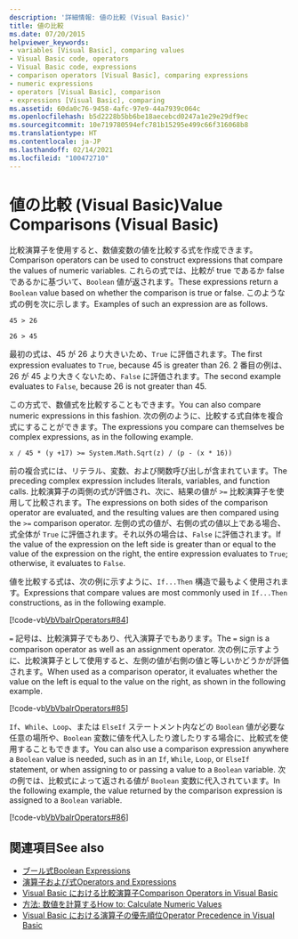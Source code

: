 ```yaml
---
description: '詳細情報: 値の比較 (Visual Basic)'
title: 値の比較
ms.date: 07/20/2015
helpviewer_keywords:
- variables [Visual Basic], comparing values
- Visual Basic code, operators
- Visual Basic code, expressions
- comparison operators [Visual Basic], comparing expressions
- numeric expressions
- operators [Visual Basic], comparison
- expressions [Visual Basic], comparing
ms.assetid: 60da0c76-9458-4afc-97e9-44a7939c064c
ms.openlocfilehash: b5d2228b5bb6be18aecebcd0247a1e29e29df9ec
ms.sourcegitcommit: 10e719780594efc781b15295e499c66f316068b8
ms.translationtype: HT
ms.contentlocale: ja-JP
ms.lasthandoff: 02/14/2021
ms.locfileid: "100472710"
---
```

# <a name="value-comparisons-visual-basic"></a><span data-ttu-id="4a856-103">値の比較 (Visual Basic)</span><span class="sxs-lookup"><span data-stu-id="4a856-103">Value Comparisons (Visual Basic)</span></span>

<span data-ttu-id="4a856-104">比較演算子を使用すると、数値変数の値を比較する式を作成できます。</span><span class="sxs-lookup"><span data-stu-id="4a856-104">Comparison operators can be used to construct expressions that compare the values of numeric variables.</span></span> <span data-ttu-id="4a856-105">これらの式では、比較が true であるか false であるかに基づいて、`Boolean` 値が返されます。</span><span class="sxs-lookup"><span data-stu-id="4a856-105">These expressions return a `Boolean` value based on whether the comparison is true or false.</span></span> <span data-ttu-id="4a856-106">このような式の例を次に示します。</span><span class="sxs-lookup"><span data-stu-id="4a856-106">Examples of such an expression are as follows.</span></span>  
  
 `45 > 26`  
  
 `26 > 45`  
  
 <span data-ttu-id="4a856-107">最初の式は、45 が 26 より大きいため、`True` に評価されます。</span><span class="sxs-lookup"><span data-stu-id="4a856-107">The first expression evaluates to `True`, because 45 is greater than 26.</span></span> <span data-ttu-id="4a856-108">2 番目の例は、26 が 45 より大きくないため、`False` に評価されます。</span><span class="sxs-lookup"><span data-stu-id="4a856-108">The second example evaluates to `False`, because 26 is not greater than 45.</span></span>  
  
 <span data-ttu-id="4a856-109">この方式で、数値式を比較することもできます。</span><span class="sxs-lookup"><span data-stu-id="4a856-109">You can also compare numeric expressions in this fashion.</span></span> <span data-ttu-id="4a856-110">次の例のように、比較する式自体を複合式にすることができます。</span><span class="sxs-lookup"><span data-stu-id="4a856-110">The expressions you compare can themselves be complex expressions, as in the following example.</span></span>  
  
 `x / 45 * (y +17) >= System.Math.Sqrt(z) / (p - (x * 16))`  
  
 <span data-ttu-id="4a856-111">前の複合式には、リテラル、変数、および関数呼び出しが含まれています。</span><span class="sxs-lookup"><span data-stu-id="4a856-111">The preceding complex expression includes literals, variables, and function calls.</span></span> <span data-ttu-id="4a856-112">比較演算子の両側の式が評価され、次に、結果の値が `>=` 比較演算子を使用して比較されます。</span><span class="sxs-lookup"><span data-stu-id="4a856-112">The expressions on both sides of the comparison operator are evaluated, and the resulting values are then compared using the `>=` comparison operator.</span></span> <span data-ttu-id="4a856-113">左側の式の値が、右側の式の値以上である場合、式全体が `True` に評価されます。それ以外の場合は、`False` に評価されます。</span><span class="sxs-lookup"><span data-stu-id="4a856-113">If the value of the expression on the left side is greater than or equal to the value of the expression on the right, the entire expression evaluates to `True`; otherwise, it evaluates to `False`.</span></span>  
  
 <span data-ttu-id="4a856-114">値を比較する式は、次の例に示すように、`If...Then` 構造で最もよく使用されます。</span><span class="sxs-lookup"><span data-stu-id="4a856-114">Expressions that compare values are most commonly used in `If...Then` constructions, as in the following example.</span></span>  
  
 [!code-vb[VbVbalrOperators#84](~/samples/snippets/visualbasic/VS_Snippets_VBCSharp/VbVbalrOperators/VB/Class1.vb#84)]  
  
 <span data-ttu-id="4a856-115">`=` 記号は、比較演算子でもあり、代入演算子でもあります。</span><span class="sxs-lookup"><span data-stu-id="4a856-115">The `=` sign is a comparison operator as well as an assignment operator.</span></span> <span data-ttu-id="4a856-116">次の例に示すように、比較演算子として使用すると、左側の値が右側の値と等しいかどうかが評価されます。</span><span class="sxs-lookup"><span data-stu-id="4a856-116">When used as a comparison operator, it evaluates whether the value on the left is equal to the value on the right, as shown in the following example.</span></span>  
  
 [!code-vb[VbVbalrOperators#85](~/samples/snippets/visualbasic/VS_Snippets_VBCSharp/VbVbalrOperators/VB/Class1.vb#85)]  
  
 <span data-ttu-id="4a856-117">`If`、`While`、`Loop`、または `ElseIf` ステートメント内などの `Boolean` 値が必要な任意の場所や、`Boolean` 変数に値を代入したり渡したりする場合に、比較式を使用することもできます。</span><span class="sxs-lookup"><span data-stu-id="4a856-117">You can also use a comparison expression anywhere a `Boolean` value is needed, such as in an `If`, `While`, `Loop`, or `ElseIf` statement, or when assigning to or passing a value to a `Boolean` variable.</span></span> <span data-ttu-id="4a856-118">次の例では、比較式によって返される値が `Boolean` 変数に代入されています。</span><span class="sxs-lookup"><span data-stu-id="4a856-118">In the following example, the value returned by the comparison expression is assigned to a `Boolean` variable.</span></span>  
  
 [!code-vb[VbVbalrOperators#86](~/samples/snippets/visualbasic/VS_Snippets_VBCSharp/VbVbalrOperators/VB/Class1.vb#86)]  
  
## <a name="see-also"></a><span data-ttu-id="4a856-119">関連項目</span><span class="sxs-lookup"><span data-stu-id="4a856-119">See also</span></span>

- [<span data-ttu-id="4a856-120">ブール式</span><span class="sxs-lookup"><span data-stu-id="4a856-120">Boolean Expressions</span></span>](boolean-expressions.md)
- [<span data-ttu-id="4a856-121">演算子および式</span><span class="sxs-lookup"><span data-stu-id="4a856-121">Operators and Expressions</span></span>](index.md)
- [<span data-ttu-id="4a856-122">Visual Basic における比較演算子</span><span class="sxs-lookup"><span data-stu-id="4a856-122">Comparison Operators in Visual Basic</span></span>](comparison-operators.md)
- [<span data-ttu-id="4a856-123">方法: 数値を計算する</span><span class="sxs-lookup"><span data-stu-id="4a856-123">How to: Calculate Numeric Values</span></span>](how-to-calculate-numeric-values.md)
- [<span data-ttu-id="4a856-124">Visual Basic における演算子の優先順位</span><span class="sxs-lookup"><span data-stu-id="4a856-124">Operator Precedence in Visual Basic</span></span>](../../../language-reference/operators/operator-precedence.md)
